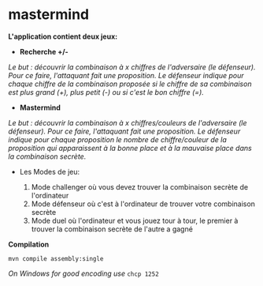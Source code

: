 # mastermind

**L'application contient deux jeux:**

- **Recherche +/-**

_Le but : découvrir la combinaison à x chiffres de l'adversaire (le défenseur). Pour ce faire, l'attaquant fait une proposition. Le défenseur indique pour chaque chiffre de la combinaison proposée si le chiffre de sa combinaison est plus grand (+), plus petit (-) ou si c'est le bon chiffre (=)._

- **Mastermind**

_Le but : découvrir la combinaison à x chiffres/couleurs de l'adversaire (le défenseur). Pour ce faire, l'attaquant fait une proposition. Le défenseur indique pour chaque proposition le nombre de chiffre/couleur de la proposition qui apparaissent à la bonne place et à la mauvaise place dans la combinaison secrète._


- Les Modes de jeu:

    1. Mode challenger où vous devez trouver la combinaison secrète de l'ordinateur
    2. Mode défenseur où c'est à l'ordinateur de trouver votre combinaison secrète
    3. Mode duel où l'ordinateur et vous jouez tour à tour, le premier à trouver la combinaison secrète de l'autre a gagné

**Compilation**

`mvn compile assembly:single`

_On Windows for good encoding use_ `chcp 1252`
